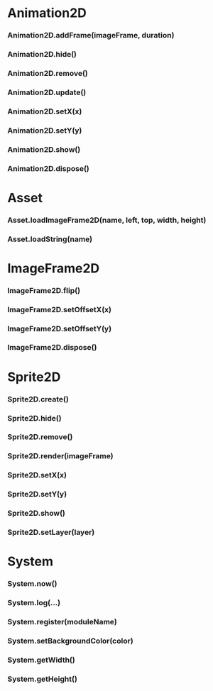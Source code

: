 # Animation2D

### Animation2D.addFrame(imageFrame, duration)
### Animation2D.hide()
### Animation2D.remove()
### Animation2D.update()
### Animation2D.setX(x)
### Animation2D.setY(y)
### Animation2D.show()
### Animation2D.dispose()

# Asset

### Asset.loadImageFrame2D(name, left, top, width, height)
### Asset.loadString(name)

# ImageFrame2D

### ImageFrame2D.flip()
### ImageFrame2D.setOffsetX(x)
### ImageFrame2D.setOffsetY(y)
### ImageFrame2D.dispose()

# Sprite2D

### Sprite2D.create()
### Sprite2D.hide()
### Sprite2D.remove()
### Sprite2D.render(imageFrame)
### Sprite2D.setX(x)
### Sprite2D.setY(y)
### Sprite2D.show()
### Sprite2D.setLayer(layer)

# System

### System.now()
### System.log(...)
### System.register(moduleName)
### System.setBackgroundColor(color)
### System.getWidth()
### System.getHeight()

